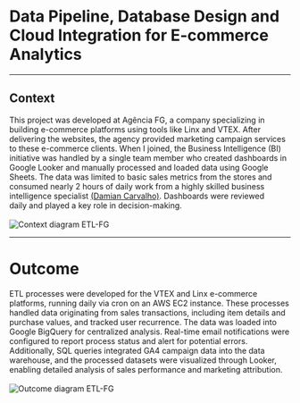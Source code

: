 # Data Pipeline, Database Design and Cloud Integration for E-commerce Analytics

---

## Context


This project was developed at Agência FG, a company specializing in building e-commerce platforms using tools like Linx and VTEX. After delivering the websites, the agency provided marketing campaign services to these e-commerce clients. When I joined, the Business Intelligence (BI) initiative was handled by a single team member who created dashboards in Google Looker and manually processed and loaded data using Google Sheets. The data was limited to basic sales metrics from the stores and consumed nearly 2 hours of daily work from a highly skilled business intelligence specialist [(Damian Carvalho)](https://www.linkedin.com/in/damian-carvalho-business-intelligence/). Dashboards were reviewed daily and played a key role in decision-making.
</br></br>
![Context diagram ETL-FG](https://github.com/user-attachments/assets/905dc710-9518-4c89-9d2a-2d25cbb9db1c)

---

# Outcome

ETL processes were developed for the VTEX and Linx e-commerce platforms, running daily via cron on an AWS EC2 instance. 
These processes handled data originating from sales transactions, including item details and purchase values, and tracked user recurrence. The data was loaded into Google BigQuery for centralized analysis. Real-time email notifications were configured to report process status and alert for potential errors. Additionally, SQL queries integrated GA4 campaign data into the data warehouse, and the processed datasets were visualized through Looker, enabling detailed analysis of sales performance and marketing attribution.
</br></br>
![Outcome diagram ETL-FG](https://github.com/user-attachments/assets/96f91e72-7396-4a1b-9d60-7847e19f7362)

